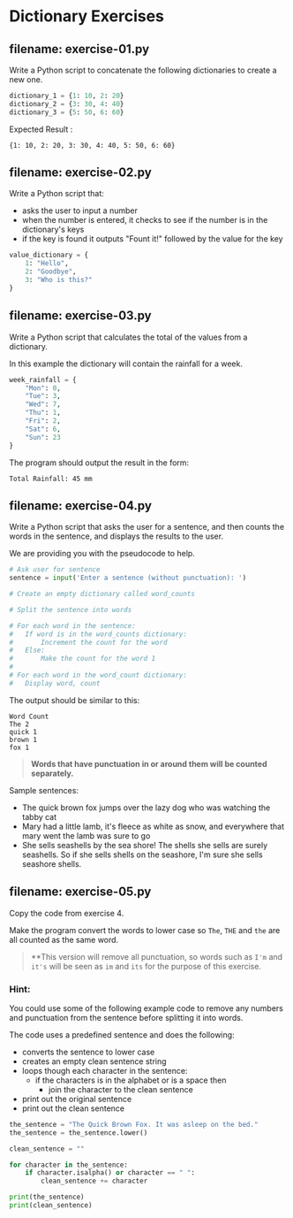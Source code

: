 # Dictionary Exercises

## filename: exercise-01.py

Write a Python script to concatenate the following
dictionaries to create a new one.

```python
dictionary_1 = {1: 10, 2: 20}
dictionary_2 = {3: 30, 4: 40}
dictionary_3 = {5: 50, 6: 60}
```

Expected Result :

```text
{1: 10, 2: 20, 3: 30, 4: 40, 5: 50, 6: 60}
```

## filename: exercise-02.py

Write a Python script that:

- asks the user to input a number
- when the number is entered, it checks to see if
  the number is in the dictionary's keys
- if the key is found it outputs "Fount it!"
  followed by the value for the key

```python
value_dictionary = {
    1: "Hello",
    2: "Goodbye",
    3: "Who is this?"
} 
```

## filename: exercise-03.py

Write a Python script that calculates the total of the values from a dictionary.

In this example the dictionary will contain the rainfall for a week.

```python
week_rainfall = {
    "Mon": 0,
    "Tue": 3,
    "Wed": 7,
    "Thu": 1,
    "Fri": 2,
    "Sat": 6,
    "Sun": 23
}
```

The program should output the result in the form:

```text
Total Rainfall: 45 mm
```

## filename: exercise-04.py

Write a Python script that asks the user for a sentence, and then counts the
words in the sentence, and displays the results to the user.

We are providing you with the pseudocode to help.

```python
# Ask user for sentence
sentence = input('Enter a sentence (without punctuation): ')

# Create an empty dictionary called word_counts

# Split the sentence into words

# For each word in the sentence:
#   If word is in the word_counts dictionary:
#       Increment the count for the word
#   Else:
#       Make the count for the word 1
#
# For each word in the word_count dictionary:
#   Display word, count
```

The output should be similar to this:

```text
Word Count
The 2
quick 1
brown 1
fox 1
```

> **Words that have punctuation in or around them will be counted separately.**

Sample sentences:

- The quick brown fox jumps over the lazy dog who was watching the tabby cat
- Mary had a little lamb, it's fleece as white as snow, and everywhere that
  mary went the lamb was sure to go
- She sells seashells by the sea shore! The shells she sells are surely
  seashells. So if she sells shells on the seashore, I'm sure she sells
  seashore shells.


## filename: exercise-05.py

Copy the code from exercise 4.

Make the program convert the words to lower case so `The`, `THE` and `the` are
all counted as the same word.

> **This version will remove all punctuation, so words such as `I'm` and 
> `it's` will be seen as `im` and `its` for the purpose of this exercise.

### Hint:

You could use some of the following example code to remove any numbers and
punctuation from the sentence before splitting it into words.

The code uses a predefined sentence and does the following:

- converts the sentence to lower case
- creates an empty clean sentence string
- loops though each character in the sentence:
    - if the characters is in the alphabet or is a space then
        - join the character to the clean sentence
- print out the original sentence
- print out the clean sentence

```python
the_sentence = "The Quick Brown Fox. It was asleep on the bed."
the_sentence = the_sentence.lower()

clean_sentence = ""

for character in the_sentence:
    if character.isalpha() or character == " ":
        clean_sentence += character

print(the_sentence)
print(clean_sentence)    
```
